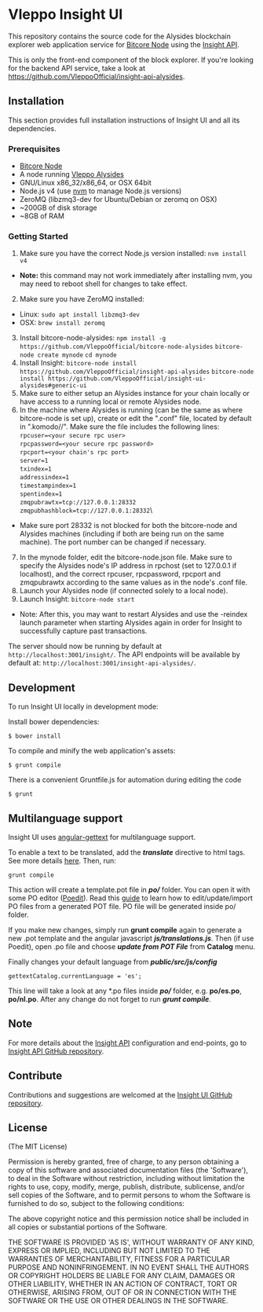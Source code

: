 # Vleppo Insight UI

This repository contains the source code for the Alysides blockchain explorer web application service for [Bitcore Node](https://github.com/VleppoOfficial/bitcore-node-alysides) using the [Insight API](https://github.com/VleppoOfficial/insight-api-alysides).

This is only the front-end component of the block explorer. If you're looking for the backend API service, take a look at https://github.com/VleppoOfficial/insight-api-alysides.

## Installation

This section provides full installation instructions of Insight UI and all its dependencies.

### Prerequisites

- [Bitcore Node](https://github.com/VleppoOfficial/bitcore-node-alysides)
- A node running [Vleppo Alysides](https://github.com/VleppoOfficial/alysides)
- GNU/Linux x86_32/x86_64, or OSX 64bit
- Node.js v4 (use [nvm](https://github.com/nvm-sh/nvm) to manage Node.js versions)
- ZeroMQ (libzmq3-dev for Ubuntu/Debian or zeromq on OSX)
- ~200GB of disk storage
- ~8GB of RAM

### Getting Started

1. Make sure you have the correct Node.js version installed: `nvm install v4`
- **Note:** this command may not work immediately after installing nvm, you may need to reboot shell for changes to take effect.
2. Make sure you have ZeroMQ installed:
- Linux: `sudo apt install libzmq3-dev`
- OSX: `brew install zeromq`
3. Install bitcore-node-alysides:
  `npm install -g https://github.com/VleppoOfficial/bitcore-node-alysides`
  `bitcore-node create mynode`
  `cd mynode`
4. Install Insight:
  `bitcore-node install https://github.com/VleppoOfficial/insight-api-alysides`
  `bitcore-node install https://github.com/VleppoOfficial/insight-ui-alysides#generic-ui`
5. Make sure to either setup an Alysides instance for your chain locally or have access to a running local or remote Alysides node.
6. In the machine where Alysides is running (can be the same as where bitcore-node is set up), create or edit the "<your chain>.conf" file, located by default in ".komodo/<your chain>/". Make sure the file includes the following lines:\
  `rpcuser=<your secure rpc user>`\
  `rpcpassword=<your secure rpc password>`\
  `rpcport=<your chain's rpc port>`\
  `server=1`\
  `txindex=1`\
  `addressindex=1`\
  `timestampindex=1`\
  `spentindex=1`\
  `zmqpubrawtx=tcp://127.0.0.1:28332`\
  `zmqpubhashblock=tcp://127.0.0.1:28332`\
- Make sure port 28332 is not blocked for both the bitcore-node and Alysides machines (including if both are being run on the same machine). The port number can be changed if necessary.
7. In the mynode folder, edit the bitcore-node.json file. Make sure to specify the Alysides node's IP address in rpchost (set to 127.0.0.1 if localhost), and the correct rpcuser, rpcpassword, rpcport and zmqpubrawtx according to the same values as in the node's .conf file.
8. Launch your Alysides node (if connected solely to a local node). 
9. Launch Insight: `bitcore-node start`
- Note: After this, you may want to restart Alysides and use the -reindex launch parameter when starting Alysides again in order for Insight to successfully capture past transactions.

The server should now be running by default at `http://localhost:3001/insight/`. The API endpoints will be available by default at: `http://localhost:3001/insight-api-alysides/`.

## Development

To run Insight UI locally in development mode:

Install bower dependencies:

```
$ bower install
```

To compile and minify the web application's assets:

```
$ grunt compile
```

There is a convenient Gruntfile.js for automation during editing the code

```
$ grunt
```

## Multilanguage support

Insight UI uses [angular-gettext](http://angular-gettext.rocketeer.be) for multilanguage support.

To enable a text to be translated, add the ***translate*** directive to html tags. See more details [here](http://angular-gettext.rocketeer.be/dev-guide/annotate/). Then, run:

```
grunt compile
```

This action will create a template.pot file in ***po/*** folder. You can open it with some PO editor ([Poedit](http://poedit.net)). Read this [guide](http://angular-gettext.rocketeer.be/dev-guide/translate/) to learn how to edit/update/import PO files from a generated POT file. PO file will be generated inside po/ folder.

If you make new changes, simply run **grunt compile** again to generate a new .pot template and the angular javascript ***js/translations.js***. Then (if use Poedit), open .po file and choose ***update from POT File*** from **Catalog** menu.

Finally changes your default language from ***public/src/js/config***

```
gettextCatalog.currentLanguage = 'es';
```

This line will take a look at any *.po files inside ***po/*** folder, e.g.
**po/es.po**, **po/nl.po**. After any change do not forget to run ***grunt
compile***.


## Note

For more details about the [Insight API](https://github.com/VleppoOfficial/insight-api-alysides) configuration and end-points, go to [Insight API GitHub repository](https://github.com/VleppoOfficial/insight-api-alysides).

## Contribute

Contributions and suggestions are welcomed at the [Insight UI GitHub repository](https://github.com/VleppoOfficial/insight-ui-alysides).


## License
(The MIT License)

Permission is hereby granted, free of charge, to any person obtaining
a copy of this software and associated documentation files (the
'Software'), to deal in the Software without restriction, including
without limitation the rights to use, copy, modify, merge, publish,
distribute, sublicense, and/or sell copies of the Software, and to
permit persons to whom the Software is furnished to do so, subject to
the following conditions:

The above copyright notice and this permission notice shall be
included in all copies or substantial portions of the Software.

THE SOFTWARE IS PROVIDED 'AS IS', WITHOUT WARRANTY OF ANY KIND,
EXPRESS OR IMPLIED, INCLUDING BUT NOT LIMITED TO THE WARRANTIES OF
MERCHANTABILITY, FITNESS FOR A PARTICULAR PURPOSE AND NONINFRINGEMENT.
IN NO EVENT SHALL THE AUTHORS OR COPYRIGHT HOLDERS BE LIABLE FOR ANY
CLAIM, DAMAGES OR OTHER LIABILITY, WHETHER IN AN ACTION OF CONTRACT,
TORT OR OTHERWISE, ARISING FROM, OUT OF OR IN CONNECTION WITH THE
SOFTWARE OR THE USE OR OTHER DEALINGS IN THE SOFTWARE.
